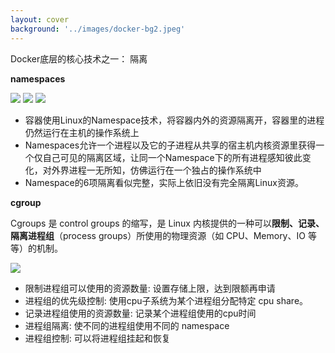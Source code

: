 ```yaml
---
layout: cover
background: '../images/docker-bg2.jpeg'
---
```


<gradient-text class="text-lg text-yellow">
  Docker底层的核心技术之一： 隔离
</gradient-text>

<div class="flex justify-around gap-20">
  <div class="text-sm w-120">

  **namespaces**

  <carousel arrow draggable class="w-100 h-53">
    <Image class="w-100 rounded" src="../images/docker 隔离机制.png" />
    <Image class="w-100 rounded" src="../images/docker 资源隔离.png" />
    <Image class="w-100 rounded" src="../images/docker进程隔离.svg" />
  </carousel>

  - 容器使用Linux的Namespace技术，将容器内外的资源隔离开，容器里的进程仍然运行在主机的操作系统上
  - Namespaces允许一个进程以及它的子进程从共享的宿主机内核资源里获得一个仅自己可见的隔离区域，让同一个Namespace下的所有进程感知彼此变化，对外界进程一无所知，仿佛运行在一个独占的操作系统中
  - Namespace的6项隔离看似完整，实际上依旧没有完全隔离Linux资源。 

  </div>

  <div>

  **cgroup**

  <p class="text-xs text-black">

  Cgroups 是 control groups 的缩写，是 Linux 内核提供的一种可以**限制、记录、隔离进程组**（process groups）所使用的物理资源（如 CPU、Memory、IO 等等）的机制。

  </p>
  <Image class="w-50 rounded" src="../images/docker cgroup.webp" />

  <ul class="text-sm">
    <li>限制进程组可以使用的资源数量: 设置存储上限，达到限额再申请 </li>
    <li>进程组的优先级控制: 使用cpu子系统为某个进程组分配特定 cpu share。</li>
    <li>记录进程组使用的资源数量: 记录某个进程组使用的cpu时间</li>
    <li>进程组隔离: 使不同的进程组使用不同的 namespace</li>
    <li>进程组控制: 可以将进程组挂起和恢复</li>
  </ul>


  </div>
  
</div>







